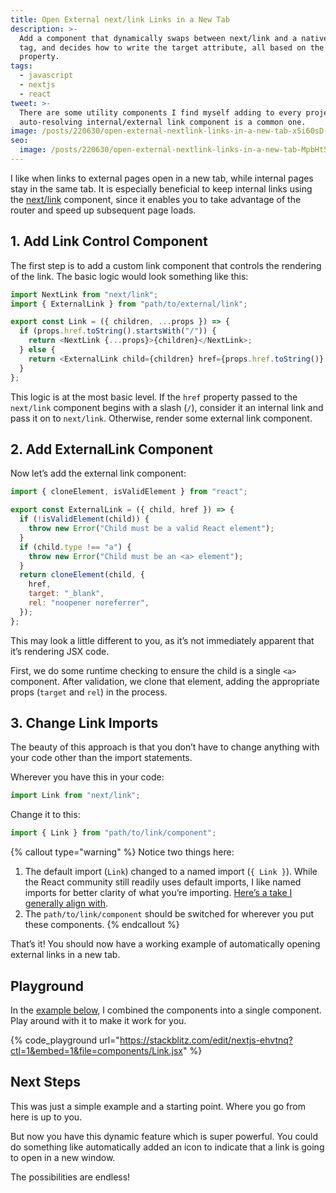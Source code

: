 ```yaml
---
title: Open External next/link Links in a New Tab
description: >-
  Add a component that dynamically swaps between next/link and a native anchor
  tag, and decides how to write the target attribute, all based on the href
  property.
tags:
  - javascript
  - nextjs
  - react
tweet: >-
  There are some utility components I find myself adding to every project. The
  auto-resolving internal/external link component is a common one.
image: /posts/220630/open-external-nextlink-links-in-a-new-tab-xSi60sD-.png
seo:
  image: /posts/220630/open-external-nextlink-links-in-a-new-tab-MpbHt5xd--meta.png
---
```


I like when links to external pages open in a new tab, while internal pages stay in the same tab. It is especially beneficial to keep internal links using the [next/link](https://nextjs.org/docs/api-reference/next/link) component, since it enables you to take advantage of the router and speed up subsequent page loads.

## 1. Add Link Control Component

The first step is to add a custom link component that controls the rendering of the link. The basic logic would look something like this:

```js
import NextLink from "next/link";
import { ExternalLink } from "path/to/external/link";

export const Link = ({ children, ...props }) => {
  if (props.href.toString().startsWith("/")) {
    return <NextLink {...props}>{children}</NextLink>;
  } else {
    return <ExternalLink child={children} href={props.href.toString()} />;
  }
};
```

This logic is at the most basic level. If the `href` property passed to the `next/link` component begins with a slash (`/`), consider it an internal link and pass it on to `next/link`. Otherwise, render some external link component.

## 2. Add ExternalLink Component

Now let’s add the external link component:

```js
import { cloneElement, isValidElement } from "react";

export const ExternalLink = ({ child, href }) => {
  if (!isValidElement(child)) {
    throw new Error("Child must be a valid React element");
  }
  if (child.type !== "a") {
    throw new Error("Child must be an <a> element");
  }
  return cloneElement(child, {
    href,
    target: "_blank",
    rel: "noopener noreferrer",
  });
};
```

This may look a little different to you, as it’s not immediately apparent that it’s rendering JSX code.

First, we do some runtime checking to ensure the child is a single `<a>` component. After validation, we clone that element, adding the appropriate props (`target` and `rel`) in the process.

## 3. Change Link Imports

The beauty of this approach is that you don’t have to change anything with your code other than the import statements.

Wherever you have this in your code:

```js
import Link from "next/link";
```

Change it to this:

```js
import { Link } from "path/to/link/component";
```

{% callout type="warning" %}
Notice two things here:

1. The default import (`Link`) changed to a named import (`{ Link }`). While the React community still readily uses default imports, I like named imports for better clarity of what you’re importing. [Here’s a take I generally align with](https://mindsers.blog/post/javascript-named-imports-vs-default-imports/).
1. The `path/to/link/component` should be switched for wherever you put these components.
   {% endcallout %}

That’s it! You should now have a working example of automatically opening external links in a new tab.

## Playground

In the [example below](https://stackblitz.com/edit/nextjs-ehvtnq?file=components%2FLink.jsx,pages%2Findex.js), I combined the components into a single component. Play around with it to make it work for you.

{% code_playground url="https://stackblitz.com/edit/nextjs-ehvtnq?ctl=1&embed=1&file=components/Link.jsx" %}

## Next Steps

This was just a simple example and a starting point. Where you go from here is up to you.

But now you have this dynamic feature which is super powerful. You could do something like automatically added an icon to indicate that a link is going to open in a new window.

The possibilities are endless!
